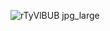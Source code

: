 ![rTyVlBUB jpg_large](https://github.com/user-attachments/assets/e96b2400-0068-4981-b6e8-86e08a36d299)


